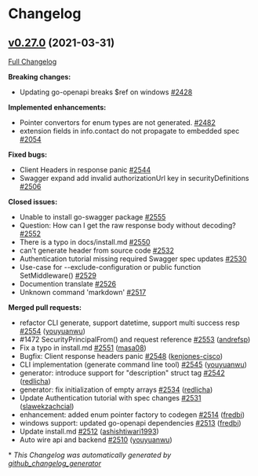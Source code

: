 # Changelog

## [v0.27.0](https://github.com/thetreep/go-swagger/tree/v0.27.0) (2021-03-31)

[Full Changelog](https://github.com/thetreep/go-swagger/compare/v0.26.1...v0.27.0)

**Breaking changes:**

- Updating go-openapi breaks $ref on windows [\#2428](https://github.com/thetreep/go-swagger/issues/2428)

**Implemented enhancements:**

- Pointer convertors for enum types are not generated. [\#2482](https://github.com/thetreep/go-swagger/issues/2482)
- extension fields in info.contact do not propagate to embedded spec [\#2054](https://github.com/thetreep/go-swagger/issues/2054)

**Fixed bugs:**

- Client Headers in response panic [\#2544](https://github.com/thetreep/go-swagger/issues/2544)
- Swagger expand add invalid authorizationUrl key in securityDefinitions [\#2506](https://github.com/thetreep/go-swagger/issues/2506)

**Closed issues:**

- Unable to install go-swagger package [\#2555](https://github.com/thetreep/go-swagger/issues/2555)
- Question: How can I get the raw response body without decoding? [\#2552](https://github.com/thetreep/go-swagger/issues/2552)
- There is a typo in docs/install.md [\#2550](https://github.com/thetreep/go-swagger/issues/2550)
- can't generate header from source code [\#2532](https://github.com/thetreep/go-swagger/issues/2532)
- Authentication tutorial missing required Swagger spec updates [\#2530](https://github.com/thetreep/go-swagger/issues/2530)
- Use-case for --exclude-configuration or public function SetMiddleware\(\) [\#2529](https://github.com/thetreep/go-swagger/issues/2529)
- Documention translate [\#2526](https://github.com/thetreep/go-swagger/issues/2526)
- Unknown command 'markdown' [\#2517](https://github.com/thetreep/go-swagger/issues/2517)

**Merged pull requests:**

- refactor CLI generate, support datetime, support multi success resp [\#2554](https://github.com/thetreep/go-swagger/pull/2554) ([youyuanwu](https://github.com/youyuanwu))
- \#1472 SecurityPrincipalFrom\(\) and request reference [\#2553](https://github.com/thetreep/go-swagger/pull/2553) ([andrefsp](https://github.com/andrefsp))
- Fix a typo in install.md [\#2551](https://github.com/thetreep/go-swagger/pull/2551) ([masa08](https://github.com/masa08))
- Bugfix: Client response headers panic [\#2548](https://github.com/thetreep/go-swagger/pull/2548) ([kenjones-cisco](https://github.com/kenjones-cisco))
- CLI implementation \(generate command line tool\)  [\#2545](https://github.com/thetreep/go-swagger/pull/2545) ([youyuanwu](https://github.com/youyuanwu))
- generator: introduce support for "description" struct tag [\#2542](https://github.com/thetreep/go-swagger/pull/2542) ([redlicha](https://github.com/redlicha))
- generator: fix initialization of empty arrays [\#2534](https://github.com/thetreep/go-swagger/pull/2534) ([redlicha](https://github.com/redlicha))
- Update Authentication tutorial with spec changes [\#2531](https://github.com/thetreep/go-swagger/pull/2531) ([slawekzachcial](https://github.com/slawekzachcial))
- enhancement: added enum pointer factory to codegen [\#2514](https://github.com/thetreep/go-swagger/pull/2514) ([fredbi](https://github.com/fredbi))
- windows support: updated go-openapi dependencies [\#2513](https://github.com/thetreep/go-swagger/pull/2513) ([fredbi](https://github.com/fredbi))
- Update install.md [\#2512](https://github.com/thetreep/go-swagger/pull/2512) ([ashishtiwari1993](https://github.com/ashishtiwari1993))
- Auto wire api and backend [\#2510](https://github.com/thetreep/go-swagger/pull/2510) ([youyuanwu](https://github.com/youyuanwu))



\* *This Changelog was automatically generated by [github_changelog_generator](https://github.com/github-changelog-generator/github-changelog-generator)*
